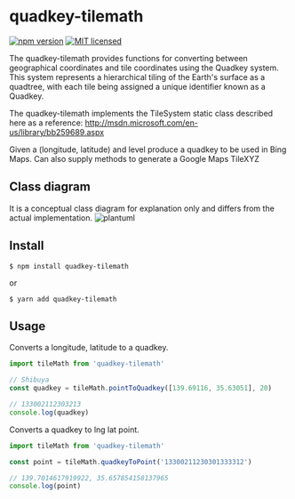 # quadkey-tilemath
[![npm version](https://badge.fury.io/js/global-mercator.svg)](https://badge.fury.io/js/quadkey-tilemath)
[![MIT licensed](https://img.shields.io/badge/license-MIT-blue.svg)](https://raw.githubusercontent.com/glassonion1/quadkey-tilemath/main/LICENSE)

The quadkey-tilemath provides functions for converting between geographical coordinates and tile coordinates using the Quadkey system. This system represents a hierarchical tiling of the Earth's surface as a quadtree, with each tile being assigned a unique identifier known as a Quadkey.

The quadkey-tilemath implements the TileSystem static class described here as a reference: http://msdn.microsoft.com/en-us/library/bb259689.aspx

Given a (longitude, latitude) and level produce a quadkey to be used in Bing Maps. Can also supply methods to generate a Google Maps TileXYZ

## Class diagram
It is a conceptual class diagram for explanation only and differs from the actual implementation.
![plantuml](https://user-images.githubusercontent.com/1037944/219954819-e1670562-1027-4b34-8c62-1e7cd64d4796.svg)

## Install
```
$ npm install quadkey-tilemath
```
or
```
$ yarn add quadkey-tilemath
```

## Usage
Converts a longitude, latitude to a quadkey.
```ts
import tileMath from 'quadkey-tilemath'

// Shibuya
const quadkey = tileMath.pointToQuadkey([139.69116, 35.63051], 20)

// 133002112303213
console.log(quadkey)
```
Converts a quadkey to lng lat point.
```ts
import tileMath from 'quadkey-tilemath'

const point = tileMath.quadkeyToPoint('13300211230301333312')

// 139.7014617919922, 35.657854158137965
console.log(point)
```
